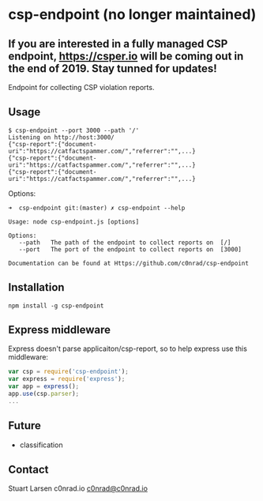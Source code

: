 # csp-endpoint (no longer maintained)

## If you are interested in a fully managed CSP endpoint, https://csper.io will be coming out in the end of 2019. Stay tunned for updates!

Endpoint for collecting CSP violation reports.

## Usage

```
$ csp-endpoint --port 3000 --path '/'
Listening on http://host:3000/
{"csp-report":{"document-uri":"https://catfactspammer.com/","referrer":"",...}
{"csp-report":{"document-uri":"https://catfactspammer.com/","referrer":"",...}
{"csp-report":{"document-uri":"https://catfactspammer.com/","referrer":"",...}
```

Options:
```
➜  csp-endpoint git:(master) ✗ csp-endpoint --help

Usage: node csp-endpoint.js [options]

Options:
   --path   The path of the endpoint to collect reports on  [/]
   --port   The port of the endpoint to collect reports on  [3000]

Documentation can be found at Https://github.com/c0nrad/csp-endpoint
```

## Installation

```
npm install -g csp-endpoint
```

## Express middleware

Express doesn't parse applicaiton/csp-report, so to help express use this middleware:
```javascript
var csp = require('csp-endpoint');
var express = require('express');
var app = express();
app.use(csp.parser);
...
```

## Future
- classification

## Contact
Stuart Larsen c0nrad.io <c0nrad@c0nrad.io>
